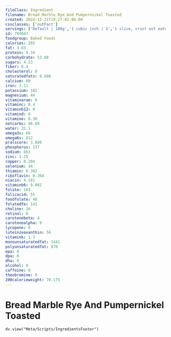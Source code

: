 ```yaml
---
fileClass: Ingredient
filename: Bread Marble Rye And Pumpernickel Toasted
created: 2024-12-21T19:27:02-06:00
cssclasses: ['nutFact']
servings: ['Default | 100g','1 cubic inch | 3','1 slice, crust not eaten | 14','1 small or thin/very thin slice | 22','1 medium or regular slice | 29']
id: 784647
foodgroup: Baked Foods
calories: 285
fat: 3.63
protein: 9.34
carbohydrate: 53.08
sugars: 4.23
fiber: 6.4
cholesterol: 0
saturatedfats: 0.688
calcium: 80
iron: 3.11
potassium: 182
magnesium: 44
vitaminarae: 0
vitaminc: 0.4
vitaminb12: 0
vitamind: 0
vitamine: 0.36
netcarbs: 46.68
water: 31.1
omega3s: 66
omega6s: 812
pralscore: 3.608
phosphorus: 137
sodium: 663
zinc: 1.25
copper: 0.204
selenium: 34
thiamin: 0.382
riboflavin: 0.368
niacin: 4.181
vitaminb6: 0.082
folate: 103
folicacid: 55
foodfolate: 48
folatedfe: 141
choline: 16
retinol: 0
carotenebeta: 4
carotenealpha: 0
lycopene: 0
luteinzeaxanthin: 56
vitamink: 1.3
monounsaturatedfat: 1441
polyunsaturatedfat: 878
epa: 0
dpa: 0
dha: 0
alcohol: 0
caffeine: 0
theobromine: 0
200calorieweight: 70.175
---
```


# Bread Marble Rye And Pumpernickel Toasted

```dataviewjs
dv.view("Meta/Scripts/IngredientsFooter")
```